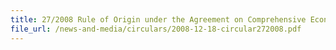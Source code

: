 ```yaml
---
title: 27/2008 Rule of Origin under the Agreement on Comprehensive Economic Partnership among Member States of the Association of Southeast Asian Nations and Japan (AJCEP Agreement)
file_url: /news-and-media/circulars/2008-12-18-circular272008.pdf
---
```

